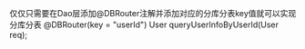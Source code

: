 仅仅只需要在Dao层添加@DBRouter注解并添加对应的分库分表key值就可以实现分库分表
    @DBRouter(key = "userId")
    User queryUserInfoByUserId(User req);
